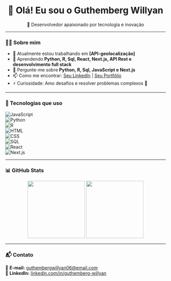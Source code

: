 <h1 align="center">👋 Olá! Eu sou o Guthemberg Willyan </h1>

<p align="center">
  🚀 Desenvolvedor apaixonado por tecnologia e inovação  
</p>

---

### 👨‍💻 Sobre mim
- 🔭 Atualmente estou trabalhando em **[API-geolocalização]**
- 🌱 Aprendendo **Python, R, Sql, React, Next.js, API Rest e desenvolvimento full stack**
- 💬 Pergunte-me sobre **Python, R, Sql, JavaScript e Next.js**
- 📫 Como me encontrar: [Seu LinkedIn](https://www.linkedin.com/in/guthemberg-willyan/) | [Seu Portfólio](https://seu-site.com)
- ⚡ Curiosidade: Amo desafios e resolver problemas complexos 🚀  

---

### 🚀 Tecnologias que uso  
![JavaScript](https://img.shields.io/badge/JavaScript-F7DF1E?style=for-the-badge&logo=javascript&logoColor=black)  
![Python](https://img.shields.io/badge/Python-3776AB?style=for-the-badge&logo=python&logoColor=white)  
![R](https://img.shields.io/badge/R-276DC3?style=for-the-badge&logo=r&logoColor=white)  
![HTML](https://img.shields.io/badge/HTML5-E34F26?style=for-the-badge&logo=html5&logoColor=white)  
![CSS](https://img.shields.io/badge/CSS3-1572B6?style=for-the-badge&logo=css3&logoColor=white)  
![SQL](https://img.shields.io/badge/SQL-4479A1?style=for-the-badge&logo=mysql&logoColor=white)  
![React](https://img.shields.io/badge/React-20232A?style=for-the-badge&logo=react&logoColor=61DAFB)  
![Next.js](https://img.shields.io/badge/Next.js-000000?style=for-the-badge&logo=next-dot-js&logoColor=white)  

---

### 📊 GitHub Stats  
<div align="center">
  <img height="180em" src="https://github-readme-stats.vercel.app/api?username=GutoWillyan-dev&show_icons=true&theme=radical"/>
  <img height="180em" src="https://github-readme-stats.vercel.app/api/top-langs/?username=GutoWillyan-dev&layout=compact&langs_count=6&theme=radical"/>
</div>

---

### 📬 Contato  
📧 **E-mail:** guthembergwillyan06@email.com  
💼 **LinkedIn:** [linkedin.com/in/guthemberg-willyan](https://www.linkedin.com/in/guthemberg-willyan/)  


